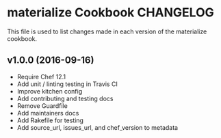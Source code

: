 materialize Cookbook CHANGELOG
==============================
This file is used to list changes made in each version of the materialize cookbook.

## v1.0.0 (2016-09-16)

- Require Chef 12.1
- Add unit / linting testing in Travis CI
- Improve kitchen config
- Add contributing and testing docs
- Remove Guardfile
- Add maintainers docs
- Add Rakefile for testing
- Add source_url, issues_url, and chef_version to metadata


